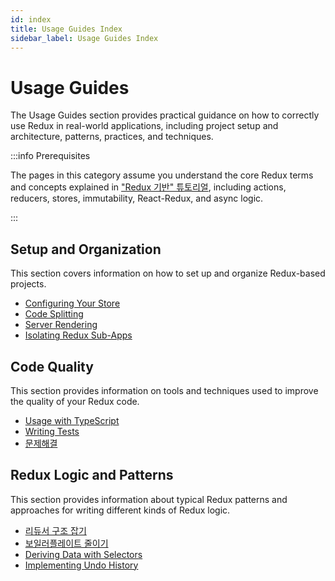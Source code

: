```yaml
---
id: index
title: Usage Guides Index
sidebar_label: Usage Guides Index
---
```


# Usage Guides

The Usage Guides section provides practical guidance on how to correctly use Redux in real-world applications, including project setup and architecture, patterns, practices, and techniques.

:::info Prerequisites

The pages in this category assume you understand the core Redux terms and concepts explained in ["Redux 기반" 튜토리얼](../tutorials/fundamentals/part-1-overview.md), including actions, reducers, stores, immutability, React-Redux, and async logic.

:::

## Setup and Organization

This section covers information on how to set up and organize Redux-based projects.

- [Configuring Your Store](ConfiguringYourStore.md)
- [Code Splitting](CodeSplitting.md)
- [Server Rendering](ServerRendering.md)
- [Isolating Redux Sub-Apps](IsolatingSubapps.md)

## Code Quality

This section provides information on tools and techniques used to improve the quality of your Redux code.

- [Usage with TypeScript](UsageWithTypescript.md)
- [Writing Tests](WritingTests.md)
- [문제해결](Troubleshooting.md)

## Redux Logic and Patterns

This section provides information about typical Redux patterns and approaches for writing different kinds of Redux logic.

- [리듀서 구조 잡기](structuring-reducers/StructuringReducers.md)
- [보일러플레이트 줄이기](ReducingBoilerplate.md)
- [Deriving Data with Selectors](../usage/deriving-data-selectors.md)
- [Implementing Undo History](ImplementingUndoHistory.md)
